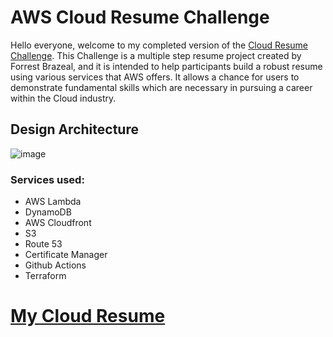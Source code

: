 # AWS Cloud Resume Challenge

Hello everyone, welcome to my completed version of the [Cloud Resume Challenge](https://cloudresumechallenge.dev/docs/the-challenge/aws/). This Challenge is a multiple step resume project created by Forrest Brazeal, 
and it is intended to help participants build a robust resume using various services that AWS offers. It allows a chance for users to demonstrate 
fundamental skills which are necessary in pursuing a career within the Cloud industry. 

## Design Architecture

![image](https://github.com/samboateng23/aws-cloud-resume-challenge/assets/126742866/3fc84059-432b-4f67-8ae2-d5d6c90dbf5f)

### Services used:
* AWS Lambda
* DynamoDB
* AWS Cloudfront
* S3
* Route 53
* Certificate Manager
* Github Actions
* Terraform

# [My Cloud Resume](https://www.samboateng.com) 
 
